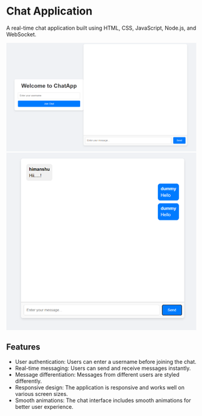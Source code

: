 # Chat Application

A real-time chat application built using HTML, CSS, JavaScript, Node.js, and WebSocket.

![Chat App ScreenShot](images/SS1.png)
![Chat App ScreenShot](images/SS2.png)

## Features

- User authentication: Users can enter a username before joining the chat.
- Real-time messaging: Users can send and receive messages instantly.
- Message differentiation: Messages from different users are styled differently.
- Responsive design: The application is responsive and works well on various screen sizes.
- Smooth animations: The chat interface includes smooth animations for better user experience.
